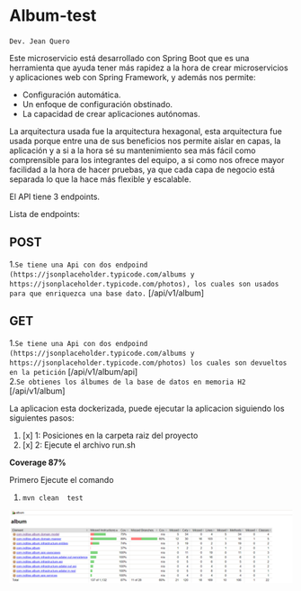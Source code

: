 # Album-test
`Dev. Jean Quero`

Este microservicio está desarrollado con Spring Boot que es una herramienta que ayuda tener más rapidez a la hora de 
crear microservicios y aplicaciones web con Spring Framework, y además nos permite:

* Configuración automática. 
* Un enfoque de configuración obstinado. 
* La capacidad de crear aplicaciones autónomas.

La arquitectura usada fue la arquitectura hexagonal, esta arquitectura fue usada porque entre una de sus beneficios nos permite aislar
en capas, la aplicación y a si a la hora sé su mantenimiento sea más fácil como comprensible para los integrantes del equipo, 
a si como nos ofrece mayor facilidad a la hora de hacer pruebas, ya que cada capa de negocio está separada lo que la hace más 
flexible y escalable.



El API tiene 3 endpoints.

Lista de endpoints:

## POST

1.`Se tiene una Api con dos endpoind (https://jsonplaceholder.typicode.com/albums y https://jsonplaceholder.typicode.com/photos), los cuales son usados para que enriquezca una base dato.` [/api/v1/album] <br/>

## GET

1.`Se tiene una Api con dos endpoind (https://jsonplaceholder.typicode.com/albums y https://jsonplaceholder.typicode.com/photos) los cuales son devueltos en la petición` [/api/v1/album/api] <br/>
2.`Se obtienes los álbumes de la base de datos en memoria H2 ` [/api/v1/album] <br/>

La aplicacion esta dockerizada, puede ejecutar la aplicacion siguiendo los siguientes pasos:

1. [x] 1: Posiciones en la carpeta raiz del proyecto
2. [x] 2: Ejecute el archivo run.sh

**Coverage 87%**

Primero Ejecute el comando
1. `mvn clean  test`

![img.png](img.png)


